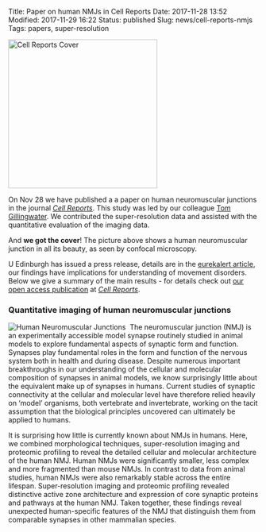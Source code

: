 Title: Paper on human NMJs in Cell Reports
Date: 2017-11-28 13:52
Modified: 2017-11-29 16:22
Status: published
Slug: news/cell-reports-nmjs
Tags: papers, super-resolution 


<img width="300" src="{static}/images/research/NMJcoverCellReports.jpg" alt="Cell Reports Cover">

On Nov 28 we have published a a paper on human neuromuscular junctions in the journal [_Cell Reports_](http://www.cell.com/cell-reports). This study was led by our colleague [Tom Gillingwater](https://www.ed.ac.uk/integrative-physiology/staff-profiles/research-groups/tom-gillingwater). We contributed the super-resolution data and assisted with the quantitative evaluation of the imaging data.

And **we got the cover**! The picture above shows a human neuromuscular junction in all its beauty, as seen by confocal microscopy.

U Edinburgh has issued a press release, details are in the [eurekalert article](http://www.eurekalert.org/pub_releases/2017-11/uoe-ncf112917.php), our findings have implications for understanding of movement disorders. Below we give a summary of the main results - for details check out [our open access publication](http://www.cell.com/cell-reports) at [_Cell Reports_](http://www.cell.com/cell-reports).

### Quantitative imaging of human neuromuscular junctions

<img style="float:left; border-right:8px solid white" src="{static}/images/research/human-nmjs-small.jpg" alt="Human Neuromuscular Junctions"/> The neuromuscular junction (NMJ) is an experimentally accessible model synapse routinely studied in animal models to explore fundamental aspects of synaptic form and function. Synapses play fundamental roles in the form and function of the nervous system both in health and during disease. Despite numerous important breakthroughs in our understanding of the cellular and molecular composition of synapses in animal models, we know surprisingly little about the equivalent make up of synapses in humans. Current studies of synaptic connectivity at the cellular and molecular level have therefore relied heavily on ‘model’ organisms, both vertebrate and invertebrate, working on the tacit assumption that the biological principles uncovered can ultimately be applied to humans.

It is surprising how little is currently known about NMJs in humans. Here, we combined morphological techniques, super-resolution imaging and proteomic profiling to reveal the detailed cellular and molecular architecture of the human NMJ. Human NMJs were significantly smaller, less complex and more fragmented than mouse NMJs. In contrast to data from animal studies, human NMJs were also remarkably stable across the entire lifespan. Super-resolution imaging and proteomic profiling revealed distinctive active zone architecture and expression of core synaptic proteins and pathways at the human NMJ. Taken together, these findings reveal unexpected human-specific features of the NMJ that distinguish them from comparable synapses in other mammalian species.
